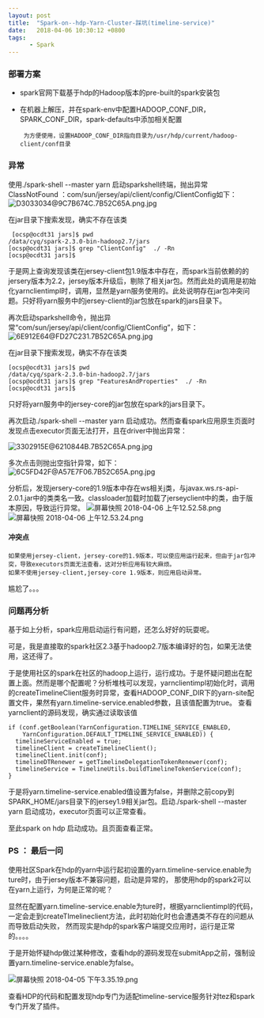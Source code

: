 ```yaml
---
layout: post
title:  "Spark-on--hdp-Yarn-Cluster-踩坑(timeline-service)"
date:   2018-04-06 10:30:12 +0800
tags:
      - Spark
---
```

###  部署方案
 
 * spark官网下载基于hdp的Hadoop版本的pre-built的spark安装包
 * 在机器上解压，并在spark-env中配置HADOOP_CONF_DIR，SPARK_CONF_DIR，spark-defaults中添加相关配置
 
        为方便使用，设置HADOOP_CONF_DIR指向目录为/usr/hdp/current/hadoop-client/conf目录

### 异常

使用./spark-shell --master yarn 启动sparkshell终端，抛出异常ClassNotFound ：com/sun/jersey/api/client/config/ClientConfig如下：
 ![D3033034@9C7B674C.7B52C65A.png.jpg](https://upload-images.jianshu.io/upload_images/9004616-07c36f500db41e48.jpg?imageMogr2/auto-orient/strip%7CimageView2/2/w/1240)
 
 在jar目录下搜索发现，确实不存在该类
    
     [ocsp@ocdt31 jars]$ pwd
    /data/cyq/spark-2.3.0-bin-hadoop2.7/jars
    [ocsp@ocdt31 jars]$ grep "ClientConfig"  ./ -Rn
    [ocsp@ocdt31 jars]$ 

于是网上查询发现该类在jersey-client包1.9版本中存在，而spark当前依赖的的jersery版本为2.2，jersey版本升级后，剔除了相关jar包。然而此处的调用是初始化yarnclientimpl时，调用，显然是yarn服务使用的。此处说明存在jar包冲突问题。只好将yarn服务中的jersey-client的jar包放在spark的jars目录下。

再次启动sparkshell命令，抛出异常“com/sun/jersey/api/client/config/ClientConfig”，如下：
![6E912E64@FD27C231.7B52C65A.png.jpg](https://upload-images.jianshu.io/upload_images/9004616-057125f2d4449d25.jpg?imageMogr2/auto-orient/strip%7CimageView2/2/w/1240)

   
 在jar目录下搜索发现，确实不存在该类
    
    [ocsp@ocdt31 jars]$ pwd
    /data/cyq/spark-2.3.0-bin-hadoop2.7/jars
    [ocsp@ocdt31 jars]$ grep "FeaturesAndProperties"  ./ -Rn
    [ocsp@ocdt31 jars]$ 
    
只好将yarn服务中的jersey-core的jar包放在spark的jars目录下。

再次启动./spark-shell --master yarn 启动成功。然而查看spark应用原生页面时发现点击executor页面无法打开，且在driver中抛出异常：

   ![3302915E@6210844B.7B52C65A.png.jpg](https://upload-images.jianshu.io/upload_images/9004616-2a53634c3f75a2fb.jpg?imageMogr2/auto-orient/strip%7CimageView2/2/w/1240)

    	
 多次点击则抛出空指针异常，如下：
![6C5FD42F@A57E7F06.7B52C65A.png.jpg](https://upload-images.jianshu.io/upload_images/9004616-9702c7abbdc89ef9.jpg?imageMogr2/auto-orient/strip%7CimageView2/2/w/1240)


分析后，发现jersery-core的1.9版本中存在ws相关j类，与javax.ws.rs-api-2.0.1.jar中的类类名一致。classloader加载时加载了jerseyclient中的类，由于版本原因，导致运行异常。
![屏幕快照 2018-04-06 上午12.52.58.png](https://upload-images.jianshu.io/upload_images/9004616-855e02c4826eedf2.png?imageMogr2/auto-orient/strip%7CimageView2/2/w/1240)
![屏幕快照 2018-04-06 上午12.53.24.png](https://upload-images.jianshu.io/upload_images/9004616-5832fe71dd2c72cb.png?imageMogr2/auto-orient/strip%7CimageView2/2/w/1240)


#### 冲突点
    如果使用jersey-client，jersey-core的1.9版本，可以使应用运行起来，但由于jar包冲突，导致executors页面无法查看，这对分析应用有较大麻烦。
    如果不使用jersey-client,jersey-core 1.9版本，则应用启动异常。

尴尬了。。。

### 问题再分析

基于如上分析，spark应用启动运行有问题，还怎么好好的玩耍呢。

可是，我是直接取的spark社区2.3基于hadoop2.7版本编译好的包，如果无法使用，这还得了。

于是使用社区的spark在社区的hadoop上运行，运行成功。于是怀疑问题出在配置上面。然而是哪个配置呢？分析堆栈可以发现，yarnclientimpl初始化时，调用的createTimelineClient服务时异常，查看HADOOP_CONF_DIR下的yarn-site配置文件，果然有yarn.timeline-service.enabled参数，且该值配置为true。 查看yarnclient的源码发现，确实通过读取该值

    if (conf.getBoolean(YarnConfiguration.TIMELINE_SERVICE_ENABLED,
        YarnConfiguration.DEFAULT_TIMELINE_SERVICE_ENABLED)) {
      timelineServiceEnabled = true;
      timelineClient = createTimelineClient();
      timelineClient.init(conf);
      timelineDTRenewer = getTimelineDelegationTokenRenewer(conf);
      timelineService = TimelineUtils.buildTimelineTokenService(conf);
    }

于是将yarn.timeline-service.enabled值设置为false，并删除之前copy到SPARK_HOME/jars目录下的jersey1.9相关jar包。启动./spark-shell --master yarn 启动成功，executor页面可以正常查看。

至此spark on hdp 启动成功。且页面查看正常。


### PS ： 最后一问

使用社区Spark在hdp的yarn中运行起初设置的yarn.timeline-service.enable为ture时，由于jersey版本不兼容问题，启动是异常的， 那使用hdp的spark2可以在yarn上运行，为何是正常的呢？

显然在配置yarn.timeline-service.enable为ture时，根据yarnclientimpl的代码，一定会走到createTImelineclient方法，此时初始化时也会遭遇类不存在的问题从而导致启动失败， 然而现实是hdp的spark客户端提交应用时，运行是正常的。。。。

于是开始怀疑hdp做过某种修改，查看hdp的源码发现在submitApp之前，强制设置yarn.timeline-service.enable为false。

![屏幕快照 2018-04-05 下午3.35.19.png](https://upload-images.jianshu.io/upload_images/9004616-5816198fb0a86d35.png?imageMogr2/auto-orient/strip%7CimageView2/2/w/1240)

查看HDP的代码和配置发现hdp专门为适配timeline-service服务针对tez和spark专门开发了插件。



